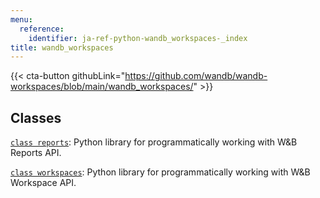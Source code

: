 ```yaml
---
menu:
  reference:
    identifier: ja-ref-python-wandb_workspaces-_index
title: wandb_workspaces
---
```


<!-- Insert buttons and diff -->

{{< cta-button githubLink="https://github.com/wandb/wandb-workspaces/blob/main/wandb_workspaces/" >}}

## Classes

[`class reports`](./reports.md): Python library for programmatically working with W&B Reports API. 

[`class workspaces`](./workspaces.md): Python library for programmatically working with W&B Workspace API.